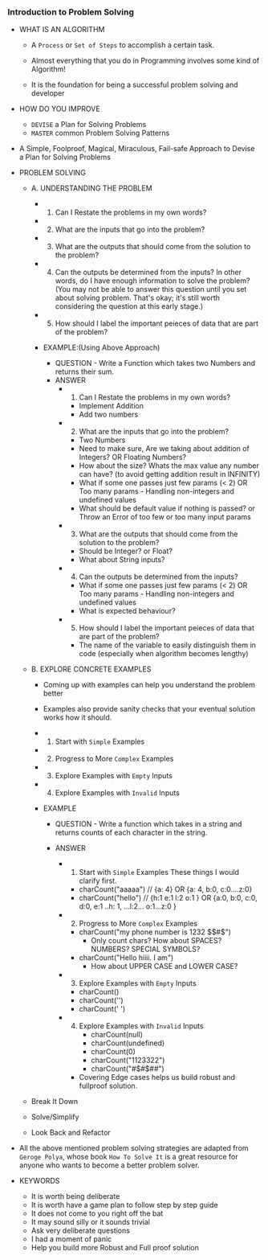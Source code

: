### Introduction to Problem Solving

- WHAT IS AN ALGORITHM

  - A `Process` or `Set of Steps` to accomplish a certain task.

  - Almost everything that you do in Programming involves some kind of Algorithm!
  - It is the foundation for being a successful problem solving and developer

- HOW DO YOU IMPROVE

  - `DEVISE` a Plan for Solving Problems
  - `MASTER` common Problem Solving Patterns

- A Simple, Foolproof, Magical, Miraculous, Fail-safe Approach to Devise a Plan for Solving Problems

- PROBLEM SOLVING

  - A. UNDERSTANDING THE PROBLEM

    - 1. Can I Restate the problems in my own words?
    - 2. What are the inputs that go into the problem?
    - 3. What are the outputs that should come from the solution to the problem?
    - 4. Can the outputs be determined from the inputs? In other words, do I have enough information to solve
         the problem? (You may not be able to answer this question until you set about solving problem. That's okay;
         it's still worth considering the question at this early stage.)
    - 5. How should I label the important peieces of data that are part of the problem?

    - EXAMPLE:(Using Above Approach)
      - QUESTION - Write a Function which takes two Numbers and returns their sum.
      - ANSWER
        - 1.  Can I Restate the problems in my own words?
          - Implement Addition
          - Add two numbers
        - 2.  What are the inputs that go into the problem?
          - Two Numbers
          - Need to make sure, Are we taking about addition of Integers? OR Floating Numbers?
          - How about the size? Whats the max value any number can have? (to avoid getting addition result in INFINITY)
          - What if some one passes just few params (< 2) OR Too many params - Handling non-integers and undefined values
          - What should be default value if nothing is passed? or Throw an Error of too few or too many input params
        - 3. What are the outputs that should come from the solution to the problem?
          - Should be Integer? or Float?
          - What about String inputs?
        - 4. Can the outputs be determined from the inputs?
          - What if some one passes just few params (< 2) OR Too many params - Handling non-integers and undefined values
          - What is expected behaviour?
        - 5. How should I label the important peieces of data that are part of the problem?
          - The name of the variable to easily distinguish them in code (especially when algorithm becomes lengthy)

  - B. EXPLORE CONCRETE EXAMPLES

    - Coming up with examples can help you understand the problem better
    - Examples also provide sanity checks that your eventual solution works how it should.

    - 1. Start with `Simple` Examples
    - 2. Progress to More `Complex` Examples
    - 3. Explore Examples with `Empty` Inputs
    - 4. Explore Examples with `Invalid` Inputs

    - EXAMPLE

      - QUESTION - Write a function which takes in a string and returns counts of each character in the string.
      - ANSWER

        - 1. Start with `Simple` Examples
             These things I would clarify first.

          - charCount("aaaaa") // {a: 4} OR {a: 4, b:0, c:0....z:0}
          - charCount("hello") // {h:1 e:1 l:2 o:1 } OR {a:0, b:0, c:0, d:0, e:1 ..h: 1, ...l:2... o:1...z:0 }

        - 2. Progress to More `Complex` Examples

          - charCount("my phone number is 1232 $$#$")
            - Only count chars? How about SPACES? NUMBERS? SPECIAL SYMBOLS?
          - charCount("Hello hiiii. I am")
            - How about UPPER CASE and LOWER CASE?

        - 3. Explore Examples with `Empty` Inputs
          - charCount()
          - charCount('')
          - charCount(' ')
        - 4. Explore Examples with `Invalid` Inputs
             - charCount(null)
             - charCount(undefined)
             - charCount(0)
             - charCount("1123322")
             - charCount("#$#$##")
          - Covering Edge cases helps us build robust and fullproof solution.

  - Break It Down
  - Solve/Simplify
  - Look Back and Refactor

- All the above mentioned problem solving strategies are adapted from `Geroge Polya`, whose book `How To Solve It` is
  a great resource for anyone who wants to become a better problem solver.

- KEYWORDS
  - It is worth being deliberate
  - It is worth have a game plan to follow step by step guide
  - It does not come to you right off the bat
  - It may sound silly or it sounds trivial
  - Ask very deliberate questions
  - I had a moment of panic
  - Help you build more Robust and Full proof solution
